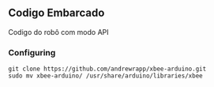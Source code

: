 ## Codigo Embarcado
Codigo do robô com modo API


### Configuring

```
git clone https://github.com/andrewrapp/xbee-arduino.git
sudo mv xbee-arduino/ /usr/share/arduino/libraries/xbee
```
